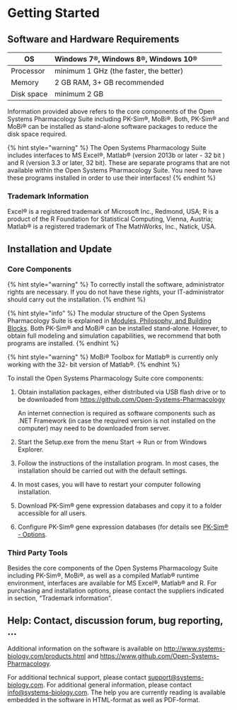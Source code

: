 # Getting Started

## Software and Hardware Requirements

| OS         | Windows 7®, Windows 8®, Windows 10®    |     |     |     |
| ---------- | -------------------------------------- | --- | --- | --- |
| Processor  | minimum 1 GHz (the faster, the better) |     |     |     |
| Memory     | 2 GB RAM, 3+ GB recommended            |     |     |     |
| Disk space | minimum 2 GB                           |     |     |     |

Information provided above refers to the core components of the Open Systems Pharmacology Suite including PK-Sim®, MoBi®. Both, PK-Sim® and MoBi® can be installed as stand-alone software packages to reduce the disk space required.

{% hint style="warning" %}
The Open Systems Pharmacology Suite includes interfaces to MS Excel®, Matlab® (version 2013b or later - 32 bit ) and R (version 3.3 or later, 32 bit). These are separate programs that are not available within the Open Systems Pharmacology Suite. You need to have these programs installed in order to use their interfaces!
{% endhint %}

### Trademark Information

Excel® is a registered trademark of Microsoft Inc., Redmond, USA; R is a product of the R Foundation for Statistical Computing, Vienna, Austria; Matlab® is a registered trademark of The MathWorks, Inc., Natick, USA.

## Installation and Update

### Core Components

{% hint style="warning" %}
To correctly install the software, administrator rights are necessary. If you do not have these rights, your IT-administrator should carry out the installation.
{% endhint %}

{% hint style="info" %}
The modular structure of the Open Systems Pharmacology Suite is explained in [Modules, Philosophy, and Building Blocks](modules-philsophy-building-blocks.md). Both PK-Sim® and MoBi® can be installed stand-alone. However, to obtain full modeling and simulation capabilities, we recommend that both programs are installed.
{% endhint %}

{% hint style="warning" %}
MoBi® Toolbox for Matlab® is currently only working with the 32- bit version of Matlab®.
{% endhint %}

To install the Open Systems Pharmacology Suite core components:

1.  Obtain installation packages, either distributed via USB flash drive or to be downloaded from https://github.com/Open-Systems-Pharmacology

    An internet connection is required as software components such as .NET Framework (in case the required version is not installed on the computer) may need to be downloaded from server.

2.  Start the Setup.exe from the menu Start -> Run or from Windows Explorer.

3.  Follow the instructions of the installation program. In most cases, the installation should be carried out with the default settings.

4.  In most cases, you will have to restart your computer following installation.

5.  Download PK-Sim® gene expression databases and copy it to a folder accessible for all users.

6.  Configure PK-Sim® gene expression databases (for details see [PK-Sim® - Options](../part-3/pk-sim-options.md).

### Third Party Tools

Besides the core components of the Open Systems Pharmacology Suite including PK-Sim®, MoBi®, as well as a compiled Matlab® runtime environment, interfaces are available for MS Excel®, Matlab® and R. For purchasing and installation options, please contact the suppliers indicated in section, “Trademark information”.

## Help: Contact, discussion forum, bug reporting, ...

Additional information on the software is available on http://www.systems-biology.com/products.html and https://www.github.com/Open-Systems-Pharmacology.

For additional technical support, please contact [support@systems-biology.com](mailto:support@systems-biology.com). For additional general information, please contact [info@systems-biology.com](mailto:info@systems-biology.com). The help you are currently reading is available embedded in the software in HTML-format as well as PDF-format.
